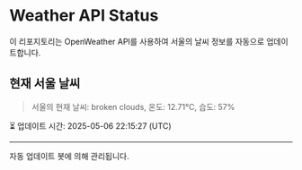 
# Weather API Status

이 리포지토리는 OpenWeather API를 사용하여 서울의 날씨 정보를 자동으로 업데이트합니다.

## 현재 서울 날씨
> 서울의 현재 날씨: broken clouds, 온도: 12.71°C, 습도: 57%

⏳ 업데이트 시간: 2025-05-06 22:15:27 (UTC)

---
자동 업데이트 봇에 의해 관리됩니다.
